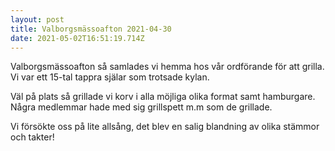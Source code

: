 ```yaml
---
layout: post
title: Valborgsmässoafton 2021-04-30
date: 2021-05-02T16:51:19.714Z
---
```

Valborgsmässoafton så samlades vi hemma hos vår ordförande för att grilla. Vi var ett 15-tal tappra själar som trotsade kylan. 

Väl på plats så grillade vi korv i alla möjliga olika format samt hamburgare. Några medlemmar hade med sig grillspett m.m som de grillade.

Vi försökte oss på lite allsång, det blev en salig blandning av olika stämmor och takter!